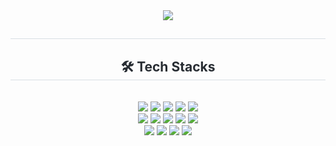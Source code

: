 <div align= "center">
    <img src="https://capsule-render.vercel.app/api?type=waving&color=4bb486&height=240&text=Hi%20there👋%20I`m%20minjae%20&animation=&fontColor=000000&fontSize=60" />
    </div>
    <div align= "center"> 
    <h2 style="border-bottom: 1px solid #d8dee4; color: #282d33;">  </h2>  
    <div style="font-weight: 700; font-size: 15px; text-align: center; color: #282d33;">  </div> 
    </div>
    <div align= "center">
    <h2 style="border-bottom: 1px solid #d8dee4; color: #282d33;"> 🛠️ Tech Stacks </h2> <br> 
    <div style="margin: 0 auto; text-align: center;" align= "center"> <img src="https://img.shields.io/badge/Apache Tomcat-F8DC75?style=for-the-badge&logo=Apache Tomcat&logoColor=white">
          <img src="https://img.shields.io/badge/C++-00599C?style=for-the-badge&logo=C%2B%2B&logoColor=white">
          <img src="https://img.shields.io/badge/C-A8B9CC?style=for-the-badge&logo=C&logoColor=white">
          <img src="https://img.shields.io/badge/Flask-000000?style=for-the-badge&logo=Flask&logoColor=white">
          <img src="https://img.shields.io/badge/Git-F05032?style=for-the-badge&logo=Git&logoColor=white">
          <br/><img src="https://img.shields.io/badge/Github-181717?style=for-the-badge&logo=Github&logoColor=white">
          <img src="https://img.shields.io/badge/HTML5-E34F26?style=for-the-badge&logo=HTML5&logoColor=white">
          <img src="https://img.shields.io/badge/Heroku-430098?style=for-the-badge&logo=Heroku&logoColor=white">
          <img src="https://img.shields.io/badge/Java-007396?style=for-the-badge&logo=Java&logoColor=white">
          <img src="https://img.shields.io/badge/Javascript-F7DF1E?style=for-the-badge&logo=Javascript&logoColor=white">
          <br/><img src="https://img.shields.io/badge/Keras-D00000?style=for-the-badge&logo=Keras&logoColor=white">
          <img src="https://img.shields.io/badge/Python-3776AB?style=for-the-badge&logo=Python&logoColor=white">
          <img src="https://img.shields.io/badge/PyTorch-EE4C2C?style=for-the-badge&logo=PyTorch&logoColor=white">
          <img src="https://img.shields.io/badge/Tensorflow-FF6F00?style=for-the-badge&logo=Tensorflow&logoColor=white">
          </div>
    </div>
    
